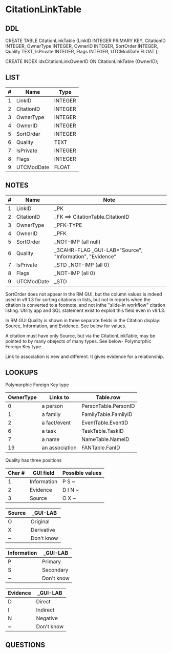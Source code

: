# CitationLinkTable

## DDL

CREATE TABLE CitationLinkTable (LinkID INTEGER PRIMARY KEY, CitationID INTEGER, OwnerType INTEGER, OwnerID INTEGER, SortOrder INTEGER, Quality TEXT, IsPrivate INTEGER, Flags INTEGER, UTCModDate FLOAT );

CREATE INDEX idxCitationLinkOwnerID ON CitationLinkTable (OwnerID);

## LIST

| #   | Name          | Type      |
|-----|---------------|-----------|
|  1  | LinkID        | INTEGER   |
|  2  | CitationID    | INTEGER   |
|  3  | OwnerType     | INTEGER   |
|  4  | OwnerID       | INTEGER   |
|  5  | SortOrder     | INTEGER   |
|  6  | Quality       | TEXT      |
|  7  | IsPrivate     | INTEGER   |
|  8  | Flags         | INTEGER   |
|  9  | UTCModDate    | FLOAT     |

## NOTES

| #   | Name          | Note      |
|-----|---------------|-----------|
|  1  | LinkID        | _PK
|  2  | CitationID    | _FK ==> CitationTable.CitationID
|  3  | OwnerType     | _PFK-TYPE
|  4  | OwnerID       | _PFK
|  5  | SortOrder     | _NOT-IMP (all null)
|  6  | Quality       | _3CAHR-FLAG _GUI-LAB="Source", "Information", "Evidence"
|  7  | IsPrivate     | _STD _NOT-IMP (all 0)
|  8  | Flags         |      _NOT-IMP (all 0)
|  9  | UTCModDate    | _STD

SortOrder does not appear in the RM GUI, but the column values is indeed used in v9.1.3 for sorting citations in lists,
but not in reports when the citation is converted to a footnote, and not inthe "slide-in workflow" citation listing.
Utility app and SQL statement exist to exploit this field even in v9.1.3.

In RM GUI
Quality is shown in three separate fields in the Citation display:
Source, Information, and Evidence. See below for values.


A citation must have only Source, but via the CitationLinkTable, may be pointed to by many obejects of many types. See below- Polymorphic Foreign Key type.

Link to association is new and different. It gives evidence for a relationship.


## LOOKUPS

Polymorphic Foreign Key type

| OwnerType | Links to        | Table.row            |
|-----------|-----------------|--------------------- |
| 0         | a person        | PersonTable.PersonID |
| 1         | a family        | FamilyTable.FamilyID |
| 2         | a fact/event    | EventTable.EventID   |
| 6         | a task          | TaskTable.TaskID     |
| 7         | a name          | NameTable.NameID     |
| 19        | an association  | FANTable.FanID       |


Quality has three positions 

| Char # | GUI field   | Possible values |
|--------|-------------|-----------------|
| 1      | Information | P S ~
| 2      | Evidence    | D I N ~
| 3      | Source      | O X ~

| Source   |  _GUI-LAB
|----------|-----------
| O        | Original
| X        | Derivative
| ~        | Don't know

| Information |  _GUI-LAB  |
|-------------|------------|
| P           | Primary    |
| S           | Secondary  |
| ~           | Don't know |

| Evidence |  _GUI-LAB  |
|----------|------------|
| D        | Direct     |
| I        | Indirect   |
| N        | Negative   |
| ~        | Don't know |


## QUESTIONS

